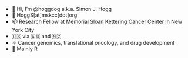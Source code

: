 - 👋 Hi, I’m @hoggdog a.k.a. Simon J. Hogg
- :email: HoggS[at]mskcc[dot]org
- 📫 Research Fellow at Memorial Sloan Kettering Cancer Center in New York City
- :us: via :australia: and :new_zealand:
- :atom_symbol: Cancer genomics, translational oncology, and drug development
- :floppy_disk: Mainly R


<!---
hoggdog/hoggdog is a ✨ special ✨ repository because its `README.md` (this file) appears on your GitHub profile.
You can click the Preview link to take a look at your changes.
--->
